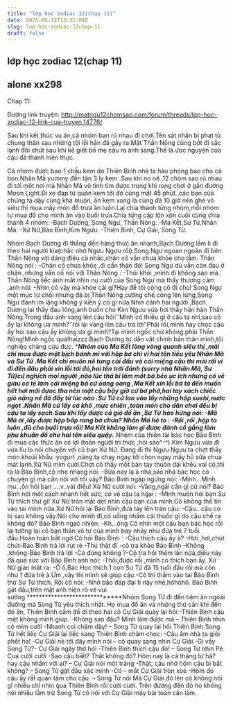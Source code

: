 ```yaml
---
title: "lớp học zodiac 12(chap 11)"
date: 2025-06-12T13:31:04Z
slug: lop-hoc-zodiac-12chap-11
draft: false
---
```


## lớp học zodiac 12(chap 11)

## alone xx298

Chap 11:
 
 
Đường link truyện: http://matngu12chomsao.com/forum/threads/lop-hoc-zodiac-12-link-cua-truyen.14776/
 
 
Sau khi kết thúc vụ án,cả nhóm bạn rủ nhau đi chơi.Tên sát nhân bị phạt tù chung thân sau những tội lỗi hắn đã gây ra.Mặt Thần Nông cũng bớt đi sắc lạnh đôi chút sau khi kẻ giết bố mẹ cậu ra ánh sáng.Thế là ứoc nguyện của cậu đã thành hiện thực.
 
Cả nhóm được bao 1 chầu kem do Thiên Bình nhà ta hào phóng bao cho cả bọn.Nhân Mã yummy đến tận 3 ly kem .Sau khi no nê ,12 chòm sao rủ nhau đi tới một nơi mà Nhân Mã vô tình tìm được trong khi rong chơi ở gần đường Moon Light.Đi xe đạp từ quán kem tới đó cũng mất 45 phút ,các bạn của chúng ta dậy cũng khá muộn, ăn kem xong là cũng đã 10 giờ nên ghé vô siêu thị mua mấy món đồ trưa ăn luôn.Lại chia thành từng nhóm,mỗi nhóm tự mua đồ cho mình ăn vào buổi trưa.Chia từng cặp lộn xộn cuối cùng chia thành 4 nhóm:
-Bạch Dương, Song Ngư, Thần Nông.
-Ma Kết,Sư Tử,Nhân Mã.
-Xử Nữ,Bảo Bình,Kim Ngưu.
-Thiên Bình, Cự Giải, Song Tử.
 
Nhóm Bạch Dương đi thắng đến hàng thức ăn nhanh,Bạch Dương lầm lì đi theo hai người kia(chắc nhớ Ngưu Ngưu rồi).Song Ngư ngoan ngoãn đi bên Thần Nông với dáng điệu cà nhắc,chân cô vẫn chưa khỏe cho lắm. Thần Nông nói :
-Chân cô chưa khỏe ,đi cẩn thận đó!
Song Ngư dù vẫn còn đau ở chân ,nhưng vẫn cố nói với Thần Nông :
-Thôi khỏi ,mình đi không sao mà.
Thần Nông liếc ánh mắt nhìn nụ cười của Song Ngư mà thấy thương cảm ,anh nói:
-Nhìn cô vậy mà khỏe cái gì?Hay để tôi cõng cô đi cho!
Song Ngư một mực từ chối nhưng đã bị Thần Nông cưỡng chế cõng lên lưng,Song Ngư đành im lặng không ý kiến ý cò gì nữa.Nhìn cảnh hai người ,Bạch Dương lại thấy đau lòng,anh buồn cho Kim Ngưu vừa hơi thấy hận hận Thần Nông.Trong đầu anh vang lên câu hỏi:’’Mình có thiếu gì ở cậu ta nhỉ,sao cô ấy lại không ưa mình?’’rồi lại vang lên câu trả lời’’Phải rồi,mình hay chọc cậu ấy hỏi sao cậu ấy không ưa gì mình?Tại mình ngốc chứ không phãi Thần Nông!Mình ngốc quá!haizzz.Bạch Dương tự dằn vặt chính bản thân mình,tội nghiệp chàng cừu đực. ************************Nhóm của Ma Kết lòng vòng quanh siêu thị ,mải chỉ mua được một bịch bánh mì với hộp bơ chỉ vì hai tên tiểu yêu Nhân Mã và Sư Tử .Ma Kết chỉ muốn nổ tung cái đầu và cái miệng cậu thì mỏi rời vì đi đến đâu phải xin lỗi tới đó,hai tên trời đánh (sorry nhà Nhân Mã, Sư Tử)cứ nghịch mọi người ,nào lúc thả bi làm một bà béo ục ịch nhưng có vẻ giàu có té làm cái miệng bả cứ oang oang ,Ma Kết xin lỗi bà ta đến muốn hết hơi mới đựoc tha nên mặt cậu bậy giờ cứ bơ phờ,hai tay xách chiếc giỏ nặng nề đã đầy từ lúc nào .Sư Tử cứ lao vào lấy những hộp sushi,nước ngọt .Nhân Mã cứ lấy cá khô ,mực chiên ,toàn món cho dân chơi đều bị cậu ta lấy sạch.Sau khi lấy được cả giỏ đồ ăn ,Sư Tử hào hứng nói:
-Mã Mã ơi ,lấy được hộp bắp rang bơ chưa? 
Nhân Mã hô to :
-Rồi ,rồi ,hộp to luôn ,đủ cho buổi trưa rồi!
Ma Kết không làm gì được đành cố gắng làm phu khuân đồ cho hai tên siêu quậy.*********************** Nhóm của thiên tài bác học Bảo Bình đi mua các thức ăn có lợi (toàn người tri thức ,hỏi sao^-^).Kim Ngưu vừa đi vừa líu lo nói chuyện với cô bạn Xử Nữ. Đang đi thì Ngưu Ngưu ta chợt thấy món khoái khẩu :yogurt ,nàng ta chạy ngay tới chọn ngay mấy hũ sữa chua mát lạnh.Xử Nữ mỉm cười.Chợt cô thấy một bàn tay thuôn dài khều vai cô,thì ra là Bảo Bình,cô nhẹ nhàng nói:
-Bữa nay lạ à nha,sao nhà bác học có chuyện gì mà cần nói với tôi vậy?
Bảo Bình ngập ngừng nói:
-Mình…Mình mu…ốn hỏi bạn ….v..vài điều!
Xử Nữ cười nói:
-Vâng,ngài cần gì cứ nói?
Bảo Bình nói một cách nhanh hết sức, có vẻ cậu ta ngại :
-Mình muốn hỏi bạn Sư Tử thích thứ gì!
Xử Nữ tròn mắt dẹt nhìn cậu bạn của mình.Cô không thể tin vào tai mình nữa.Xử Nữ hỏi lại Bảo Bình,đưa tay lên trán cậu:
-Cậu…cậu có bị sao không vậy.Nói cho mình đi,có uống nhầm cái thuốc gì do cậu chế ra không đó?
Bảo Bình ngạc nhiên:
-Kh…ông
 Cô nhìn một cậu bạn bác học rồi lại tưởng lại cô bạn thân vô tư của mình bay nhảy như đứa trẻ 7 tuổi đầu.Hoàn toàn bất ngờ.Cô hỏi Bảo Bình :
-Cậu thích cậu ấy à?
-Hơi ,hơi,chút chút-Bảo Bình trả lời rụt rè
-Thú thật đi -cô tra khảo Bảo Bình
-Không ,không-Bảo Bình trả lời 
-Có đúng không ?-Cô tra hỏi thêm lần nữa,điều này đã quá sức với Bảo Bình anh nói:
-Thôi,được rồi ,mình có thích bạn ấy.
Xử Nữ giản mặt ra:
-Ố ồ,Bác Học thích 1 con Sư Tử đã 15 tuổi đầu rồi mà còn như 1 đứa trẻ à.Ừm ,vậy thì mình sẽ giúp cậu.-Cô thì thầm vào tai Bảo Bình thứ Sư Tử thích.
Rồi cô nói:
-Nhớ báo đáp đại tỉ này nhé,hôhôhô.
Bảo Bình gật đầu,trên mặt anh hiện rõ vẻ vui sướng.******************************Nhóm Song Tử đi đến tiệm ăn ngoài đường mà Song Tử yêu thích nhất. Họ mua đồ ăn và những thứ cần khi đến đó ăn, Thiên Bình cầm đồ đi theo hai cô Cự Giải quay lại hỏi
-Thiên Bình cậu mệt không mình giúp.
-Không sao đâu? Mình làm được mà – Thiên Bình nhìn cô mỉm cười
-Nhanh coi chậm dậy! – Song Tử quay lại hối Thiên Bình 
Song Tử hết liếc Cự Giải lại liếc sang Thiên Bình châm chọc:
-Cậu ấm nhà ta giỏi phết ha!
-Cự Giải nè tới đây mình nói – cô quay sang nhìn Cự Giải
-Gì vậy Song Tử?- Cự Giải ngây thơ hỏi
-Thiên Bình thích cậu đó! – Song Tử nhìn Pé Cua cười cười
-Sao cậu biết? Thật không đó? Hôm nay là cá tháng tư hả? hay cậu nhầm với ai? – Cự Giải nói một tràng
-Thật, cậu nhớ hôm cậu bị bắt không? – Song Tử gật đầu xác minh
-Có – mắt Cự Giải tròn xoe
-Hôm đó cậu ấy rất quan tâm cho cậu. – Song Tử nói
Má Cự Giải đỏ lên cô không nói gì nhiều chỉ nhìn qua Thiên Bình rồi cười cười. Trên đường đến đó họ không nói nhiều lắm trừ Song Tử cô nói với Cự Giải mấy bài toán cần làm.